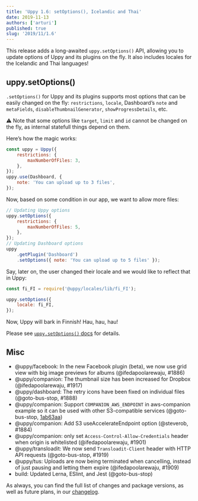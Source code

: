 ```yaml
---
title: 'Uppy 1.6: setOptions(), Icelandic and Thai'
date: 2019-11-13
authors: ['arturi']
published: true
slug: '2019/11/1.6'
---
```


This release adds a long-awaited `uppy.setOptions()` API, allowing you to update
options of Uppy and its plugins on the fly. It also includes locales for the
Icelandic and Thai languages!

<!--truncate-->

## uppy.setOptions()

`.setOptions()` for Uppy and its plugins supports most options that can be
easily changed on the fly: `restrictions`, `locale`, Dashboard’s `note` and
`metaFields`, `disableThumbnailGenerator`, `showProgressDetails`, etc.

⚠️ Note that some options like `target`, `limit` and `id` cannot be changed on
the fly, as internal statefull things depend on them.

Here’s how the magic works:

```js
const uppy = Uppy({
	restrictions: {
		maxNumberOfFiles: 3,
	},
});
uppy.use(Dashboard, {
	note: 'You can upload up to 3 files',
});
```

Now, based on some condition in our app, we want to allow more files:

```js
// Updating Uppy options
uppy.setOptions({
	restrictions: {
		maxNumberOfFiles: 5,
	},
});
// Updating Dashboard options
uppy
	.getPlugin('Dashboard')
	.setOptions({ note: 'You can upload up to 5 files' });
```

Say, later on, the user changed their locale and we would like to reflect that
in Uppy:

```js
const fi_FI = require('@uppy/locales/lib/fi_FI');

uppy.setOptions({
	locale: fi_FI,
});
```

Now, Uppy will bark in Finnish! Hau, hau, hau!

Please see
[`uppy.setOptions()` docs](https://uppy.io/docs/uppy/#uppy-setOptions-opts) for
details.

## Misc

- @uppy/facebook: In the new Facebook plugin (beta), we now use grid view with
  big image previews for albums (@ifedapoolarewaju, #1886)
- @uppy/companion: The thumbnail size has been increased for Dropbox
  (@ifedapoolarewaju, #1917)
- @uppy/dashboard: The retry icons have been fixed on individual files
  (@goto-bus-stop, #1888)
- @uppy/companion: Support `COMPANION_AWS_ENDPOINT` in aws-companion example so
  it can be used with other S3-compatible services (@goto-bus-stop,
  [1ab63aa](https://github.com/transloadit/uppy/commit/1ab63aa395859815871c4e1e62dda6e9ca66595f))
- @uppy/companion: Add S3 useAccelerateEndpoint option (@steverob, #1884)
- @uppy/companion: only set `Access-Control-Allow-Credentials` header when
  origin is whitelisted (@ifedapoolarewaju, #1901)
- @uppy/transloadit: We now send `Transloadit-Client` header with HTTP API
  requests (@goto-bus-stop, #1919)
- @uppy/tus: Uploads are now being terminated when cancelling, instead of just
  pausing and letting them expire (@ifedapoolarewaju, #1909)
- build: Updated Lerna, ESlint, and Jest (@goto-bus-stop)

As always, you can find the full list of changes and package versions, as well
as future plans, in our
[changelog](https://github.com/transloadit/uppy/blob/master/CHANGELOG.md).
